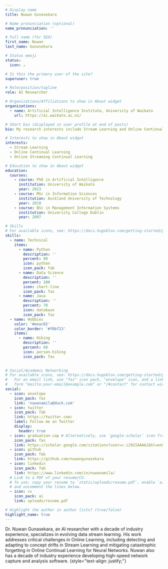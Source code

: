 ```yaml
---
# Display name
title: Nuwan Gunasekara

# Name pronunciation (optional)
name_pronunciation: ''

# Full name (for SEO)
first_name: Nuwan
last_name: Gunasekara

# Status emoji
status:
  icon: ☕️

# Is this the primary user of the site?
superuser: true

# Role/position/tagline
role: AI Researcher

# Organizations/Affiliations to show in About widget
organizations:
  - name: Artificial Intelligence Institute, University of Waikato
    url: https://ai.waikato.ac.nz/

# Short bio (displayed in user profile at end of posts)
bio: My research interests include Stream Learning and Online Continual Learning.

# Interests to show in About widget
interests:
  - Stream Learning
  - Online Continual Learning
  - Online Streaming Continual Learning

# Education to show in About widget
education:
  courses:
    - course: PhD in Artificial Intelligence
      institution: University of Waikato
      year: 2023
    - course: MSc in Information Sciences
      institution: Auckland University of Technology
      year: 2010
    - course: BSc in Management Information Systems
      institution: University College Dublin
      year: 2007

# Skills
# For available icons, see: https://docs.hugoblox.com/getting-started/page-builder/#icons
skills:
  - name: Technical
    items:
      - name: Python
        description: ''
        percent: 80
        icon: python
        icon_pack: fab
      - name: Data Science
        description: ''
        percent: 100
        icon: chart-line
        icon_pack: fas
      - name: Java
        description: ''
        percent: 70
        icon: database
        icon_pack: fas
  - name: Hobbies
    color: '#eeac02'
    color_border: '#f0bf23'
    items:
      - name: Hiking
        description: ''
        percent: 60
        icon: person-hiking
        icon_pack: fas
    

# Social/Academic Networking
# For available icons, see: https://docs.hugoblox.com/getting-started/page-builder/#icons
#   For an email link, use "fas" icon pack, "envelope" icon, and a link in the
#   form "mailto:your-email@example.com" or "/#contact" for contact widget.
social:
  - icon: envelope
    icon_pack: fas
    link: 'nuwanamila@duck.com'
  - icon: twitter
    icon_pack: fab
    link: https://twitter.com/
    label: Follow me on Twitter
    display:
      header: true
  - icon: graduation-cap # Alternatively, use `google-scholar` icon from `ai` icon pack
    icon_pack: fas
    link: https://scholar.google.com/citations?user=c-i292IAAAAJ&hl=en&oi=ao
  - icon: github
    icon_pack: fab
    link: https://github.com/nuwangunasekara
  - icon: linkedin
    icon_pack: fab
    link: https://www.linkedin.com/in/nuwanamila/
  # Link to a PDF of your resume/CV.
  # To use: copy your resume to `static/uploads/resume.pdf`, enable `ai` icons in `params.yaml`,
  # and uncomment the lines below.
  - icon: cv
    icon_pack: ai
    link: uploads/resume.pdf

# Highlight the author in author lists? (true/false)
highlight_name: true
---
```


Dr. Nuwan Gunasekara, an AI researcher with a decade of industry experience, specializes in evolving data stream learning. His work addresses critical challenges in Online Learning, including detecting and adapting to concept drifts in Stream Learning and mitigating catastrophic forgetting in Online Continual Learning for Neural Networks. Nuwan also has a decade of industry experience developing high-speed network capture and analysis software.
{style="text-align: justify;"}
